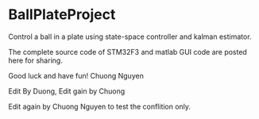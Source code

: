 # BallPlateProject
Control a ball in a plate using state-space controller and kalman estimator.

The complete source code of STM32F3 and matlab GUI code are posted here for sharing.

Good luck and have fun!
Chuong Nguyen

Edit By Duong, Edit gain by Chuong

Edit again by Chuong Nguyen to test the conflition only.

